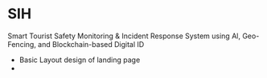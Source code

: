 # SIH
Smart Tourist Safety Monitoring &amp; Incident Response System using Al, Geo-Fencing, and Blockchain-based Digital ID

* Basic Layout design of landing page
* 
